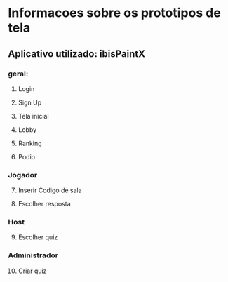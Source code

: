# Informacoes sobre os prototipos de tela
## Aplicativo utilizado: ibisPaintX

### geral:
1. Login

2. Sign Up

3. Tela inicial

4. Lobby

5. Ranking

6. Podio


### Jogador

7. Inserir Codigo de sala

8. Escolher resposta

### Host

9. Escolher quiz

### Administrador

10. Criar quiz
